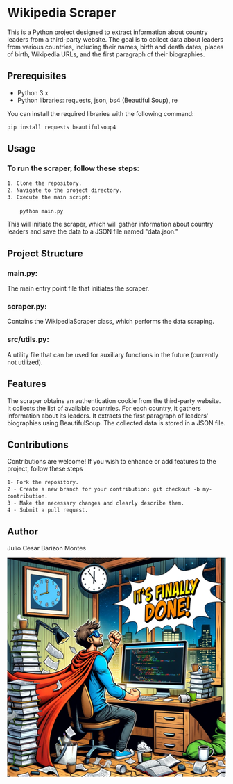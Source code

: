 # Wikipedia Scraper

This is a Python project designed to extract information about country leaders from a third-party website. The goal is to collect data about leaders from various countries, including their names, birth and death dates, places of birth, Wikipedia URLs, and the first paragraph of their biographies.

## Prerequisites

- Python 3.x
- Python libraries: requests, json, bs4 (Beautiful Soup), re

You can install the required libraries with the following command:

    pip install requests beautifulsoup4

## Usage

### To run the scraper, follow these steps:

    1. Clone the repository.
    2. Navigate to the project directory.
    3. Execute the main script:

        python main.py

This will initiate the scraper, which will gather information about country leaders and save the data to a JSON file named "data.json."

## Project Structure

### main.py:

The main entry point file that initiates the scraper.

### scraper.py:

Contains the WikipediaScraper class, which performs the data scraping.

### src/utils.py:

A utility file that can be used for auxiliary functions in the future (currently not utilized).

## Features

The scraper obtains an authentication cookie from the third-party website.
It collects the list of available countries.
For each country, it gathers information about its leaders.
It extracts the first paragraph of leaders' biographies using BeautifulSoup.
The collected data is stored in a JSON file.

## Contributions

Contributions are welcome! If you wish to enhance or add features to the project, follow these steps

    1- Fork the repository.
    2 - Create a new branch for your contribution: git checkout -b my-contribution.
    3 - Make the necessary changes and clearly describe them.
    4 - Submit a pull request.

## Author

Julio Cesar Barizon Montes

![Meme](images/meme_.webp)
